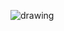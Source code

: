 ![drawing](https://github.com/lorenzovecchietti/DamoDCF/assets/58366962/13398300-9d13-4a67-a96a-524ba442d96f)
